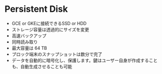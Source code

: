 # Persistent Disk

- GCE or GKEに接続できるSSD or HDD
- ストレージ容量は透過的にサイズを変更
- 高速バックアップ
- 同時読み取り
- 最大容量は 64 TB
- ブロック端末のスナップショットは数分で完了
- データを自動的に暗号化し、保護します。鍵はユーザー自身が作成することも、自動生成させることも可能


